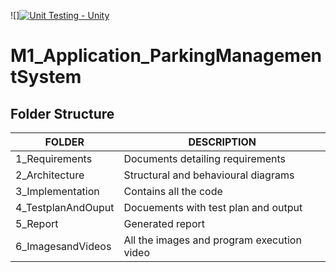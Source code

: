 ![][![Unit Testing - Unity](https://github.com/SharonGladys-31/M1_Application_ParkingManagementSystem/actions/workflows/unity.yml/badge.svg)](https://github.com/SharonGladys-31/M1_Application_ParkingManagementSystem/actions/workflows/unity.yml)


# M1_Application_ParkingManagementSystem



Folder Structure
-----------------------


| FOLDER               | DESCRIPTION                                   |
|-----------           | -------------                                 |
|1_Requirements        | Documents detailing requirements              |
|2_Architecture        | Structural and behavioural diagrams           |
|3_Implementation      | Contains all the code                         |
|4_TestplanAndOuput    | Docuements with test plan and output          |
|5_Report              | Generated report                              |
|6_ImagesandVideos     | All the images and program execution video    |
